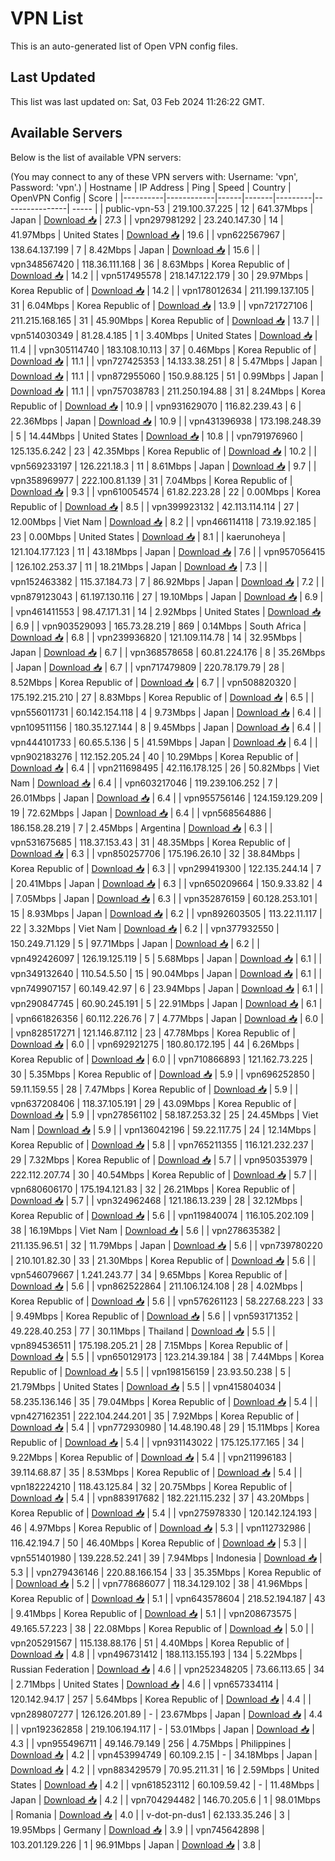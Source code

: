 # VPN List

This is an auto-generated list of Open VPN config files.

## Last Updated

This list was last updated on: Sat, 03 Feb 2024 11:26:22 GMT.

## Available Servers

Below is the list of available VPN servers:

(You may connect to any of these VPN servers with: Username: 'vpn', Password: 'vpn'.)
| Hostname | IP Address | Ping | Speed | Country | OpenVPN Config | Score |
|----------|------------|------|-------|---------|----------------| ----- |
| public-vpn-53 | 219.100.37.225 | 12 | 641.37Mbps | Japan | [Download 📥](./configs/server_0_JP.ovpn) | 27.3 |
| vpn297981292 | 23.240.147.30 | 14 | 41.97Mbps | United States | [Download 📥](./configs/server_1_US.ovpn) | 19.6 |
| vpn622567967 | 138.64.137.199 | 7 | 8.42Mbps | Japan | [Download 📥](./configs/server_2_JP.ovpn) | 15.6 |
| vpn348567420 | 118.36.111.168 | 36 | 8.63Mbps | Korea Republic of | [Download 📥](./configs/server_3_KR.ovpn) | 14.2 |
| vpn517495578 | 218.147.122.179 | 30 | 29.97Mbps | Korea Republic of | [Download 📥](./configs/server_4_KR.ovpn) | 14.2 |
| vpn178012634 | 211.199.137.105 | 31 | 6.04Mbps | Korea Republic of | [Download 📥](./configs/server_5_KR.ovpn) | 13.9 |
| vpn721727106 | 211.215.168.165 | 31 | 45.90Mbps | Korea Republic of | [Download 📥](./configs/server_6_KR.ovpn) | 13.7 |
| vpn514030349 | 81.28.4.185 | 1 | 3.40Mbps | United States | [Download 📥](./configs/server_7_US.ovpn) | 11.4 |
| vpn305114740 | 183.108.10.113 | 37 | 0.46Mbps | Korea Republic of | [Download 📥](./configs/server_8_KR.ovpn) | 11.1 |
| vpn727425353 | 14.133.38.251 | 8 | 5.47Mbps | Japan | [Download 📥](./configs/server_9_JP.ovpn) | 11.1 |
| vpn872955060 | 150.9.88.125 | 51 | 0.99Mbps | Japan | [Download 📥](./configs/server_10_JP.ovpn) | 11.1 |
| vpn757038783 | 211.250.194.88 | 31 | 8.24Mbps | Korea Republic of | [Download 📥](./configs/server_11_KR.ovpn) | 10.9 |
| vpn931629070 | 116.82.239.43 | 6 | 22.36Mbps | Japan | [Download 📥](./configs/server_12_JP.ovpn) | 10.9 |
| vpn431396938 | 173.198.248.39 | 5 | 14.44Mbps | United States | [Download 📥](./configs/server_13_US.ovpn) | 10.8 |
| vpn791976960 | 125.135.6.242 | 23 | 42.35Mbps | Korea Republic of | [Download 📥](./configs/server_14_KR.ovpn) | 10.2 |
| vpn569233197 | 126.221.18.3 | 11 | 8.61Mbps | Japan | [Download 📥](./configs/server_15_JP.ovpn) | 9.7 |
| vpn358969977 | 222.100.81.139 | 31 | 7.04Mbps | Korea Republic of | [Download 📥](./configs/server_16_KR.ovpn) | 9.3 |
| vpn610054574 | 61.82.223.28 | 22 | 0.00Mbps | Korea Republic of | [Download 📥](./configs/server_17_KR.ovpn) | 8.5 |
| vpn399923132 | 42.113.114.114 | 27 | 12.00Mbps | Viet Nam | [Download 📥](./configs/server_18_VN.ovpn) | 8.2 |
| vpn466114118 | 73.19.92.185 | 23 | 0.00Mbps | United States | [Download 📥](./configs/server_19_US.ovpn) | 8.1 |
| kaerunoheya | 121.104.177.123 | 11 | 43.18Mbps | Japan | [Download 📥](./configs/server_20_JP.ovpn) | 7.6 |
| vpn957056415 | 126.102.253.37 | 11 | 18.21Mbps | Japan | [Download 📥](./configs/server_21_JP.ovpn) | 7.3 |
| vpn152463382 | 115.37.184.73 | 7 | 86.92Mbps | Japan | [Download 📥](./configs/server_22_JP.ovpn) | 7.2 |
| vpn879123043 | 61.197.130.116 | 27 | 19.10Mbps | Japan | [Download 📥](./configs/server_23_JP.ovpn) | 6.9 |
| vpn461411553 | 98.47.171.31 | 14 | 2.92Mbps | United States | [Download 📥](./configs/server_24_US.ovpn) | 6.9 |
| vpn903529093 | 165.73.28.219 | 869 | 0.14Mbps | South Africa | [Download 📥](./configs/server_25_ZA.ovpn) | 6.8 |
| vpn239936820 | 121.109.114.78 | 14 | 32.95Mbps | Japan | [Download 📥](./configs/server_26_JP.ovpn) | 6.7 |
| vpn368578658 | 60.81.224.176 | 8 | 35.26Mbps | Japan | [Download 📥](./configs/server_27_JP.ovpn) | 6.7 |
| vpn717479809 | 220.78.179.79 | 28 | 8.52Mbps | Korea Republic of | [Download 📥](./configs/server_28_KR.ovpn) | 6.7 |
| vpn508820320 | 175.192.215.210 | 27 | 8.83Mbps | Korea Republic of | [Download 📥](./configs/server_29_KR.ovpn) | 6.5 |
| vpn556011731 | 60.142.154.118 | 4 | 9.73Mbps | Japan | [Download 📥](./configs/server_30_JP.ovpn) | 6.4 |
| vpn109511156 | 180.35.127.144 | 8 | 9.45Mbps | Japan | [Download 📥](./configs/server_31_JP.ovpn) | 6.4 |
| vpn444101733 | 60.65.5.136 | 5 | 41.59Mbps | Japan | [Download 📥](./configs/server_32_JP.ovpn) | 6.4 |
| vpn902183276 | 112.152.205.24 | 40 | 10.29Mbps | Korea Republic of | [Download 📥](./configs/server_33_KR.ovpn) | 6.4 |
| vpn211698495 | 42.116.178.125 | 26 | 50.82Mbps | Viet Nam | [Download 📥](./configs/server_34_VN.ovpn) | 6.4 |
| vpn603217046 | 119.239.106.252 | 7 | 26.01Mbps | Japan | [Download 📥](./configs/server_35_JP.ovpn) | 6.4 |
| vpn955756146 | 124.159.129.209 | 19 | 72.62Mbps | Japan | [Download 📥](./configs/server_36_JP.ovpn) | 6.4 |
| vpn568564886 | 186.158.28.219 | 7 | 2.45Mbps | Argentina | [Download 📥](./configs/server_37_AR.ovpn) | 6.3 |
| vpn531675685 | 118.37.153.43 | 31 | 48.35Mbps | Korea Republic of | [Download 📥](./configs/server_38_KR.ovpn) | 6.3 |
| vpn850257706 | 175.196.26.10 | 32 | 38.84Mbps | Korea Republic of | [Download 📥](./configs/server_39_KR.ovpn) | 6.3 |
| vpn299419300 | 122.135.244.14 | 7 | 20.41Mbps | Japan | [Download 📥](./configs/server_40_JP.ovpn) | 6.3 |
| vpn650209664 | 150.9.33.82 | 4 | 7.05Mbps | Japan | [Download 📥](./configs/server_41_JP.ovpn) | 6.3 |
| vpn352876159 | 60.128.253.101 | 15 | 8.93Mbps | Japan | [Download 📥](./configs/server_42_JP.ovpn) | 6.2 |
| vpn892603505 | 113.22.11.117 | 22 | 3.32Mbps | Viet Nam | [Download 📥](./configs/server_43_VN.ovpn) | 6.2 |
| vpn377932550 | 150.249.71.129 | 5 | 97.71Mbps | Japan | [Download 📥](./configs/server_44_JP.ovpn) | 6.2 |
| vpn492426097 | 126.19.125.119 | 5 | 5.68Mbps | Japan | [Download 📥](./configs/server_45_JP.ovpn) | 6.1 |
| vpn349132640 | 110.54.5.50 | 15 | 90.04Mbps | Japan | [Download 📥](./configs/server_46_JP.ovpn) | 6.1 |
| vpn749907157 | 60.149.42.97 | 6 | 23.94Mbps | Japan | [Download 📥](./configs/server_47_JP.ovpn) | 6.1 |
| vpn290847745 | 60.90.245.191 | 5 | 22.91Mbps | Japan | [Download 📥](./configs/server_48_JP.ovpn) | 6.1 |
| vpn661826356 | 60.112.226.76 | 7 | 4.77Mbps | Japan | [Download 📥](./configs/server_49_JP.ovpn) | 6.0 |
| vpn828517271 | 121.146.87.112 | 23 | 47.78Mbps | Korea Republic of | [Download 📥](./configs/server_50_KR.ovpn) | 6.0 |
| vpn692921275 | 180.80.172.195 | 44 | 6.26Mbps | Korea Republic of | [Download 📥](./configs/server_51_KR.ovpn) | 6.0 |
| vpn710866893 | 121.162.73.225 | 30 | 5.35Mbps | Korea Republic of | [Download 📥](./configs/server_52_KR.ovpn) | 5.9 |
| vpn696252850 | 59.11.159.55 | 28 | 7.47Mbps | Korea Republic of | [Download 📥](./configs/server_53_KR.ovpn) | 5.9 |
| vpn637208406 | 118.37.105.191 | 29 | 43.09Mbps | Korea Republic of | [Download 📥](./configs/server_54_KR.ovpn) | 5.9 |
| vpn278561102 | 58.187.253.32 | 25 | 24.45Mbps | Viet Nam | [Download 📥](./configs/server_55_VN.ovpn) | 5.9 |
| vpn136042196 | 59.22.117.75 | 24 | 12.14Mbps | Korea Republic of | [Download 📥](./configs/server_56_KR.ovpn) | 5.8 |
| vpn765211355 | 116.121.232.237 | 29 | 7.32Mbps | Korea Republic of | [Download 📥](./configs/server_57_KR.ovpn) | 5.7 |
| vpn950353979 | 222.112.207.74 | 30 | 40.54Mbps | Korea Republic of | [Download 📥](./configs/server_58_KR.ovpn) | 5.7 |
| vpn680606170 | 175.194.121.83 | 32 | 26.21Mbps | Korea Republic of | [Download 📥](./configs/server_59_KR.ovpn) | 5.7 |
| vpn324962468 | 121.186.13.239 | 28 | 32.12Mbps | Korea Republic of | [Download 📥](./configs/server_60_KR.ovpn) | 5.6 |
| vpn119840074 | 116.105.202.109 | 38 | 16.19Mbps | Viet Nam | [Download 📥](./configs/server_61_VN.ovpn) | 5.6 |
| vpn278635382 | 211.135.96.51 | 32 | 11.79Mbps | Japan | [Download 📥](./configs/server_62_JP.ovpn) | 5.6 |
| vpn739780220 | 210.101.82.30 | 33 | 21.30Mbps | Korea Republic of | [Download 📥](./configs/server_63_KR.ovpn) | 5.6 |
| vpn546079667 | 1.241.243.77 | 34 | 9.65Mbps | Korea Republic of | [Download 📥](./configs/server_64_KR.ovpn) | 5.6 |
| vpn862522864 | 211.106.124.108 | 28 | 4.02Mbps | Korea Republic of | [Download 📥](./configs/server_65_KR.ovpn) | 5.6 |
| vpn576261123 | 58.227.68.223 | 33 | 9.49Mbps | Korea Republic of | [Download 📥](./configs/server_66_KR.ovpn) | 5.6 |
| vpn593171352 | 49.228.40.253 | 77 | 30.11Mbps | Thailand | [Download 📥](./configs/server_67_TH.ovpn) | 5.5 |
| vpn894536511 | 175.198.205.21 | 28 | 7.15Mbps | Korea Republic of | [Download 📥](./configs/server_68_KR.ovpn) | 5.5 |
| vpn650129173 | 123.214.39.184 | 38 | 7.44Mbps | Korea Republic of | [Download 📥](./configs/server_69_KR.ovpn) | 5.5 |
| vpn198156159 | 23.93.50.238 | 5 | 21.79Mbps | United States | [Download 📥](./configs/server_70_US.ovpn) | 5.5 |
| vpn415804034 | 58.235.136.146 | 35 | 79.04Mbps | Korea Republic of | [Download 📥](./configs/server_71_KR.ovpn) | 5.4 |
| vpn427162351 | 222.104.244.201 | 35 | 7.92Mbps | Korea Republic of | [Download 📥](./configs/server_72_KR.ovpn) | 5.4 |
| vpn772930980 | 14.48.190.48 | 29 | 15.11Mbps | Korea Republic of | [Download 📥](./configs/server_73_KR.ovpn) | 5.4 |
| vpn931143022 | 175.125.177.165 | 34 | 9.22Mbps | Korea Republic of | [Download 📥](./configs/server_74_KR.ovpn) | 5.4 |
| vpn211996183 | 39.114.68.87 | 35 | 8.53Mbps | Korea Republic of | [Download 📥](./configs/server_75_KR.ovpn) | 5.4 |
| vpn182224210 | 118.43.125.84 | 32 | 20.75Mbps | Korea Republic of | [Download 📥](./configs/server_76_KR.ovpn) | 5.4 |
| vpn883917682 | 182.221.115.232 | 37 | 43.20Mbps | Korea Republic of | [Download 📥](./configs/server_77_KR.ovpn) | 5.4 |
| vpn275978330 | 120.142.124.193 | 46 | 4.97Mbps | Korea Republic of | [Download 📥](./configs/server_78_KR.ovpn) | 5.3 |
| vpn112732986 | 116.42.194.7 | 50 | 46.40Mbps | Korea Republic of | [Download 📥](./configs/server_79_KR.ovpn) | 5.3 |
| vpn551401980 | 139.228.52.241 | 39 | 7.94Mbps | Indonesia | [Download 📥](./configs/server_80_ID.ovpn) | 5.3 |
| vpn279436146 | 220.88.166.154 | 33 | 35.35Mbps | Korea Republic of | [Download 📥](./configs/server_81_KR.ovpn) | 5.2 |
| vpn778686077 | 118.34.129.102 | 38 | 41.96Mbps | Korea Republic of | [Download 📥](./configs/server_82_KR.ovpn) | 5.1 |
| vpn643578604 | 218.52.194.187 | 43 | 9.41Mbps | Korea Republic of | [Download 📥](./configs/server_83_KR.ovpn) | 5.1 |
| vpn208673575 | 49.165.57.223 | 38 | 22.08Mbps | Korea Republic of | [Download 📥](./configs/server_84_KR.ovpn) | 5.0 |
| vpn205291567 | 115.138.88.176 | 51 | 4.40Mbps | Korea Republic of | [Download 📥](./configs/server_85_KR.ovpn) | 4.8 |
| vpn496731412 | 188.113.155.193 | 134 | 5.22Mbps | Russian Federation | [Download 📥](./configs/server_86_RU.ovpn) | 4.6 |
| vpn252348205 | 73.66.113.65 | 34 | 2.71Mbps | United States | [Download 📥](./configs/server_87_US.ovpn) | 4.6 |
| vpn657334114 | 120.142.94.17 | 257 | 5.64Mbps | Korea Republic of | [Download 📥](./configs/server_88_KR.ovpn) | 4.4 |
| vpn289807277 | 126.126.201.89 | - | 23.67Mbps | Japan | [Download 📥](./configs/server_89_JP.ovpn) | 4.4 |
| vpn192362858 | 219.106.194.117 | - | 53.01Mbps | Japan | [Download 📥](./configs/server_90_JP.ovpn) | 4.3 |
| vpn955496711 | 49.146.79.149 | 256 | 4.75Mbps | Philippines | [Download 📥](./configs/server_91_PH.ovpn) | 4.2 |
| vpn453994749 | 60.109.2.15 | - | 34.18Mbps | Japan | [Download 📥](./configs/server_92_JP.ovpn) | 4.2 |
| vpn883429579 | 70.95.211.31 | 16 | 2.59Mbps | United States | [Download 📥](./configs/server_93_US.ovpn) | 4.2 |
| vpn618523112 | 60.109.59.42 | - | 11.48Mbps | Japan | [Download 📥](./configs/server_94_JP.ovpn) | 4.2 |
| vpn704294482 | 146.70.205.6 | 1 | 98.01Mbps | Romania | [Download 📥](./configs/server_95_RO.ovpn) | 4.0 |
| v-dot-pn-dus1 | 62.133.35.246 | 3 | 19.95Mbps | Germany | [Download 📥](./configs/server_96_DE.ovpn) | 3.9 |
| vpn745642898 | 103.201.129.226 | 1 | 96.91Mbps | Japan | [Download 📥](./configs/server_97_JP.ovpn) | 3.8 |

